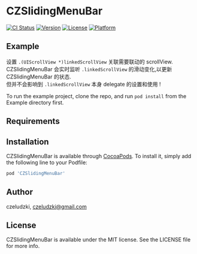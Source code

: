 # CZSlidingMenuBar

[![CI Status](http://img.shields.io/travis/czeludzki/CZSlidingMenuBar.svg?style=flat)](https://travis-ci.org/czeludzki/CZSlidingMenuBar)
[![Version](https://img.shields.io/cocoapods/v/CZSlidingMenuBar.svg?style=flat)](http://cocoapods.org/pods/CZSlidingMenuBar)
[![License](https://img.shields.io/cocoapods/l/CZSlidingMenuBar.svg?style=flat)](http://cocoapods.org/pods/CZSlidingMenuBar)
[![Platform](https://img.shields.io/cocoapods/p/CZSlidingMenuBar.svg?style=flat)](http://cocoapods.org/pods/CZSlidingMenuBar)

## Example
设置 `.(UIScrollView *)linkedScrollView` 关联需要联动的 scrollView.  
CZSlidingMenuBar 会实时监听 `.linkedScrollView` 的滑动变化,以更新 CZSlidingMenuBar 的状态.  
但并不会影响到 `.linkedScrollView` 本身 delegate 的设置和使用 !

To run the example project, clone the repo, and run `pod install` from the Example directory first.

## Requirements

## Installation

CZSlidingMenuBar is available through [CocoaPods](http://cocoapods.org). To install
it, simply add the following line to your Podfile:

```ruby
pod 'CZSlidingMenuBar'
```

## Author

czeludzki, czeludzki@gmail.com

## License

CZSlidingMenuBar is available under the MIT license. See the LICENSE file for more info.
